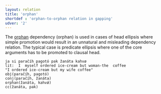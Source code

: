 ```yaml
---
layout: relation
title: 'orphan'
shortdef : 'orphan-to-orphan relation in gapping'
udver: '2'
---
```


The [orphan]() dependency (orphan) is used in cases of head ellipsis where simple promotion would result in an unnatural and misleading dependency relation. The typical case is predicate ellipsis where one of the core arguments has to be promoted to clausal head.


~~~ sdparse
ja si paračíh pagotó pak žanáta kahvø 
lit:  I  myself ordered ice-cream but woman-the  coffee
"I ordered ice-cream but my wife coffee" 
obj(paračíh, pagotó)
conj(paračíh, žanáta)
orphan(žanáta, kahvǿ)      
cc(žanáta, pak)
~~~
<!-- Interlanguage links updated Ne 5. května 2024, 18:21:42 CEST -->
